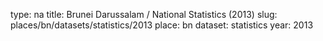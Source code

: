 type: na
title: Brunei Darussalam / National Statistics (2013)
slug: places/bn/datasets/statistics/2013
place: bn
dataset: statistics
year: 2013

